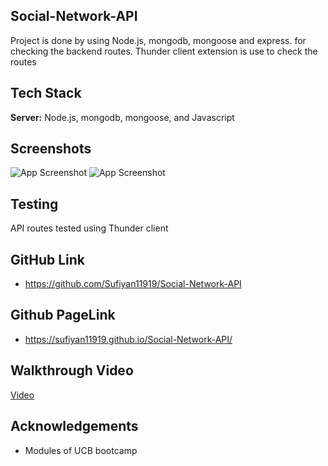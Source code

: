 ## Social-Network-API
Project is done by using Node.js, mongodb, mongoose and express. for checking the backend routes. Thunder client extension is use to check the routes

## Tech Stack

**Server:** Node.js, mongodb, mongoose, and Javascript


## Screenshots

![App Screenshot]()
![App Screenshot]()



## Testing
API routes tested using Thunder client

## GitHub Link
- https://github.com/Sufiyan11919/Social-Network-API

## Github PageLink
- https://sufiyan11919.github.io/Social-Network-API/

## Walkthrough Video
[Video]() 


## Acknowledgements
- Modules of UCB bootcamp
